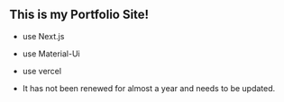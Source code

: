 ## This is my Portfolio Site!

- use Next.js
- use Material-Ui
- use vercel

- It has not been renewed for almost a year and needs to be updated.

